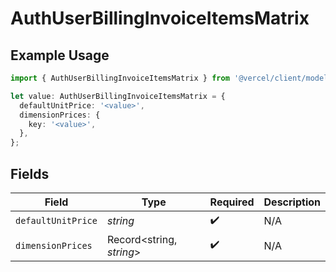 # AuthUserBillingInvoiceItemsMatrix

## Example Usage

```typescript
import { AuthUserBillingInvoiceItemsMatrix } from '@vercel/client/models/components';

let value: AuthUserBillingInvoiceItemsMatrix = {
  defaultUnitPrice: '<value>',
  dimensionPrices: {
    key: '<value>',
  },
};
```

## Fields

| Field              | Type                     | Required           | Description |
| ------------------ | ------------------------ | ------------------ | ----------- |
| `defaultUnitPrice` | _string_                 | :heavy_check_mark: | N/A         |
| `dimensionPrices`  | Record<string, _string_> | :heavy_check_mark: | N/A         |
